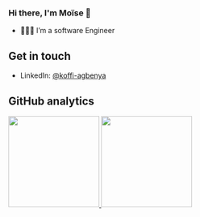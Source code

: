 ### Hi there, I'm Moïse 👋

- 👨🏾‍💻 I’m a software Engineer

## Get in touch
- LinkedIn: [@koffi-agbenya](https://www.linkedin.com/in/koffi-agbenya/)

## GitHub analytics

<p align="left">
<a href="https://github.com/lordkevinmo">
  <img height="180em" src="https://github-readme-stats-eight-theta.vercel.app/api?username=lordkevinmo&hide_border=true&show_icons=true&theme=graywhite&include_all_commits=true&count_private=true"/>
  <img height="180em" src="https://github-readme-stats-eight-theta.vercel.app/api/top-langs/?username=lordkevinmo&hide_border=true&layout=compact&langs_count=8&theme=graywhite"/>
</a>
</p>
